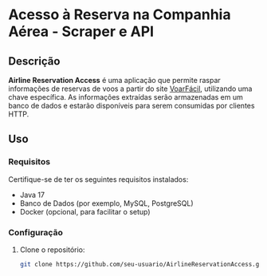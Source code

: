 # Acesso à Reserva na Companhia Aérea - Scraper e API

## Descrição

**Airline Reservation Access** é uma aplicação que permite raspar informações de reservas de voos a partir do site [VoarFácil](https://voarfacil.net/view/eticket/), utilizando uma chave específica. As informações extraídas serão armazenadas em um banco de dados e estarão disponíveis para serem consumidas por clientes HTTP.

## Uso

### Requisitos

Certifique-se de ter os seguintes requisitos instalados:

- Java 17
- Banco de Dados (por exemplo, MySQL, PostgreSQL)
- Docker (opcional, para facilitar o setup)

### Configuração

1. Clone o repositório:

   ```bash
   git clone https://github.com/seu-usuario/AirlineReservationAccess.git
